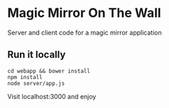 # Magic Mirror On The Wall
Server and client code for a magic mirror application

## Run it locally
`cd webapp && bower install`  
`npm install`  
`node server/app.js`

Visit localhost:3000 and enjoy
